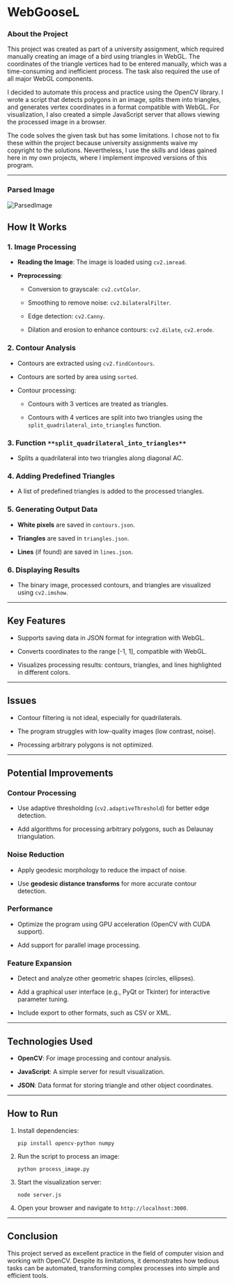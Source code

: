 # WebGooseL

### About the Project

This project was created as part of a university assignment, which required manually creating an image of a bird using triangles in WebGL. The coordinates of the triangle vertices had to be entered manually, which was a time-consuming and inefficient process. The task also required the use of all major WebGL components.

I decided to automate this process and practice using the OpenCV library. I wrote a script that detects polygons in an image, splits them into triangles, and generates vertex coordinates in a format compatible with WebGL. For visualization, I also created a simple JavaScript server that allows viewing the processed image in a browser.

The code solves the given task but has some limitations. I chose not to fix these within the project because university assignments waive my copyright to the solutions. Nevertheless, I use the skills and ideas gained here in my own projects, where I implement improved versions of this program.

---

### Parsed Image 
![ParsedImage](https://drive.google.com/uc?export=view&id=1U4gR8-uYTjc1SEWV4yhm4-n-to_Z6jBT)

## How It Works

### 1. **Image Processing**

- **Reading the Image**: The image is loaded using `cv2.imread`.
    
- **Preprocessing**:
    
    - Conversion to grayscale: `cv2.cvtColor`.
        
    - Smoothing to remove noise: `cv2.bilateralFilter`.
        
    - Edge detection: `cv2.Canny`.
        
    - Dilation and erosion to enhance contours: `cv2.dilate`, `cv2.erode`.
        

### 2. **Contour Analysis**

- Contours are extracted using `cv2.findContours`.
    
- Contours are sorted by area using `sorted`.
    
- Contour processing:
    
    - Contours with 3 vertices are treated as triangles.
        
    - Contours with 4 vertices are split into two triangles using the `split_quadrilateral_into_triangles` function.
        

### 3. **Function** `**split_quadrilateral_into_triangles**`

- Splits a quadrilateral into two triangles along diagonal AC.
    

### 4. **Adding Predefined Triangles**

- A list of predefined triangles is added to the processed triangles.
    

### 5. **Generating Output Data**

- **White pixels** are saved in `contours.json`.
    
- **Triangles** are saved in `triangles.json`.
    
- **Lines** (if found) are saved in `lines.json`.
    

### 6. **Displaying Results**

- The binary image, processed contours, and triangles are visualized using `cv2.imshow`.
    

---

## Key Features

- Supports saving data in JSON format for integration with WebGL.
    
- Converts coordinates to the range [-1, 1], compatible with WebGL.
    
- Visualizes processing results: contours, triangles, and lines highlighted in different colors.
    

---

## Issues

- Contour filtering is not ideal, especially for quadrilaterals.
    
- The program struggles with low-quality images (low contrast, noise).
    
- Processing arbitrary polygons is not optimized.
    

---

## Potential Improvements

### Contour Processing

- Use adaptive thresholding (`cv2.adaptiveThreshold`) for better edge detection.
    
- Add algorithms for processing arbitrary polygons, such as Delaunay triangulation.
    

### Noise Reduction

- Apply geodesic morphology to reduce the impact of noise.
    
- Use **geodesic distance transforms** for more accurate contour detection.
    

### Performance

- Optimize the program using GPU acceleration (OpenCV with CUDA support).
    
- Add support for parallel image processing.
    

### Feature Expansion

- Detect and analyze other geometric shapes (circles, ellipses).
    
- Add a graphical user interface (e.g., PyQt or Tkinter) for interactive parameter tuning.
    
- Include export to other formats, such as CSV or XML.
    

---

## Technologies Used

- **OpenCV**: For image processing and contour analysis.
    
- **JavaScript**: A simple server for result visualization.
    
- **JSON**: Data format for storing triangle and other object coordinates.
    

---

## How to Run

1. Install dependencies:
    
    ```
    pip install opencv-python numpy
    ```
    
2. Run the script to process an image:
    
    ```
    python process_image.py
    ```
    
3. Start the visualization server:
    
    ```
    node server.js
    ```
    
4. Open your browser and navigate to `http://localhost:3000`.
    

---

## Conclusion

This project served as excellent practice in the field of computer vision and working with OpenCV. Despite its limitations, it demonstrates how tedious tasks can be automated, transforming complex processes into simple and efficient tools.
